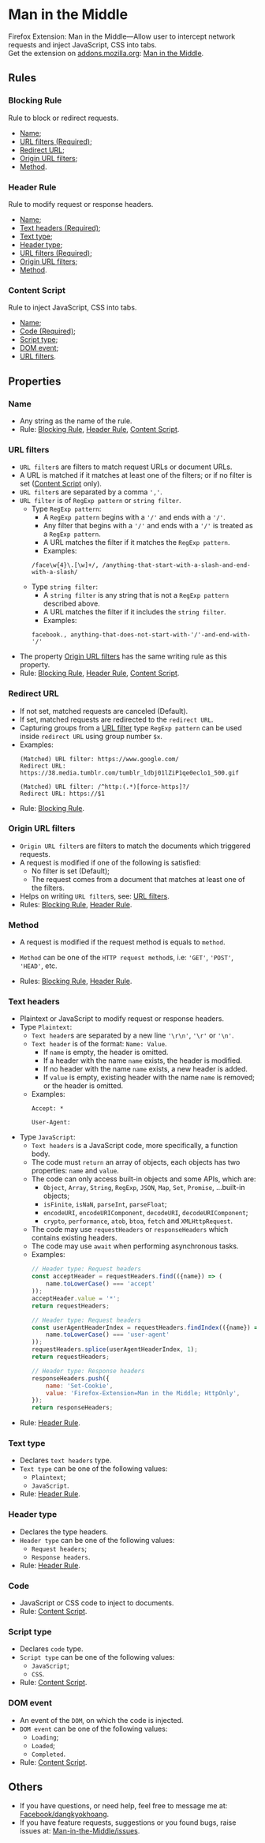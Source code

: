 # Man in the Middle
Firefox Extension: Man in the Middle—Allow user to intercept network requests and inject JavaScript, CSS into tabs.  
Get the extension on [addons.mozilla.org](https://addons.mozilla.org/en-US/firefox/addon/man-in-the-middle/):
[Man in the Middle](https://addons.mozilla.org/en-US/firefox/addon/man-in-the-middle/).
## Rules
### Blocking Rule
Rule to block or redirect requests.  
- [Name](#name);
- [URL filters (Required)](#url-filters);
- [Redirect URL](#redirect-url);
- [Origin URL filters](#origin-url-filters);
- [Method](#method).
### Header Rule
Rule to modify request or response headers.
- [Name](#name);
- [Text headers (Required)](#text-headers);
- [Text type](#text-type);
- [Header type](#header-type);
- [URL filters (Required)](#url-filters);
- [Origin URL filters](#origin-url-filters);
- [Method](#method).
### Content Script
Rule to inject JavaScript, CSS into tabs.
- [Name](#name);
- [Code (Required)](#code);
- [Script type](#script-type);
- [DOM event](#dom-event);
- [URL filters](#url-filters).
## Properties
### Name
- Any string as the name of the rule.
- Rule: [Blocking Rule](#blocking-rule), [Header Rule](#header-rule), [Content Script](#content-script).
### URL filters
- `URL filter`s are filters to match request URLs or document URLs.
- A URL is matched if it matches at least one of the filters; or if no filter is set ([Content Script](#content-script) only).
- `URL filter`s are separated by a comma `','`.
- `URL filter` is of `RegExp pattern` or `string filter`.
  - Type `RegExp pattern`:
    - A `RegExp pattern` begins with a `'/'` and ends with a `'/'`.
    - Any filter that begins with a `'/'` and ends with a `'/'` is treated as a `RegExp pattern`.
    - A URL matches the filter if it matches the `RegExp pattern`.
    - Examples:
    ````
    /face\w{4}\.[\w]+/, /anything-that-start-with-a-slash-and-end-with-a-slash/
    ````
  - Type `string filter`:
    - A `string filter` is any string that is not a `RegExp pattern` described above.
    - A URL matches the filter if it includes the `string filter`.
    - Examples:
    ````
    facebook., anything-that-does-not-start-with-'/'-and-end-with-'/'
    ````
- The property [Origin URL filters](#origin-url-filters) has the same writing rule as this property.
- Rule: [Blocking Rule](#blocking-rule), [Header Rule](#header-rule), [Content Script](#content-script).
### Redirect URL
- If not set, matched requests are canceled (Default).
- If set, matched requests are redirected to the `redirect URL`.
- Capturing groups from a [URL filter](#url-filters) type `RegExp pattern` can be used inside `redirect URL` using group number `$x`.
- Examples:
  ````
  (Matched) URL filter: https://www.google.com/
  Redirect URL: https://38.media.tumblr.com/tumblr_ldbj01lZiP1qe0eclo1_500.gif
  
  (Matched) URL filter: /^http:(.*)[force-https]?/
  Redirect URL: https://$1
  ````
- Rule: [Blocking Rule](#blocking-rule).
### Origin URL filters
- `Origin URL filter`s are filters to match the documents which triggered requests.
- A request is modified if one of the following is satisfied:
  - No filter is set (Default);
  - The request comes from a document that matches at least one of the filters.
- Helps on writing `URL filter`s, see: [URL filters](#url-filters).
- Rules: [Blocking Rule](#blocking-rule), [Header Rule](#header-rule).
### Method
- A request is modified if the request method is equals to `method`.
- `Method` can be one of the `HTTP request method`s, i.e: `'GET'`, `'POST'`, `'HEAD'`, etc.

- Rules: [Blocking Rule](#blocking-rule), [Header Rule](#header-rule).
### Text headers
- Plaintext or JavaScript to modify request or response headers.
- Type `Plaintext`:
  - `Text header`s are separated by a new line `'\r\n'`, `'\r'` or `'\n'`.
  - `Text header` is of the format: `Name: Value`.
    - If `name` is empty, the header is omitted.
    - If a header with the name `name` exists, the header is modified.
    - If no header with the name `name` exists, a new header is added.
    - If `value` is empty, existing header with the name `name` is removed; or the header is omitted.
  - Examples:
    ````
    Accept: *
    ````
    ````
    User-Agent:
    ````
- Type `JavaScript`:
  - `Text headers` is a JavaScript code, more specifically, a function body.
  - The code must `return` an array of objects, each objects has two properties: `name` and `value`.
  - The code can only access built-in objects and some APIs, which are:
    - `Object`, `Array`, `String`, `RegExp`, `JSON`, `Map`, `Set`, `Promise`, ...built-in objects;
    - `isFinite`, `isNaN`, `parseInt`, `parseFloat`;
    - `encodeURI`, `encodeURIComponent`, `decodeURI`, `decodeURIComponent`;
    - `crypto`, `performance`, `atob`, `btoa`, `fetch` and `XMLHttpRequest`.
  - The code may use `requestHeaders` or `responseHeaders` which contains existing headers.
  - The code may use `await` when performing asynchronous tasks.
  - Examples:
    ```` JavaScript
    // Header type: Request headers
    const acceptHeader = requestHeaders.find(({name}) => (
        name.toLowerCase() === 'accept'
    ));
    acceptHeader.value = '*';
    return requestHeaders; 
    ````
    ```` JavaScript
    // Header type: Request headers
    const userAgentHeaderIndex = requestHeaders.findIndex(({name}) => (
        name.toLowerCase() === 'user-agent'
    ));
    requestHeaders.splice(userAgentHeaderIndex, 1);
    return requestHeaders;
    ````
    ```` JavaScript
    // Header type: Response headers
    responseHeaders.push({
        name: 'Set-Cookie',
        value: 'Firefox-Extension=Man in the Middle; HttpOnly',
    });
    return responseHeaders;
    ````
- Rule: [Header Rule](#header-rule).
### Text type
- Declares `text headers` type.
- `Text type` can be one of the following values:
  - `Plaintext`;
  - `JavaScript`.
- Rule: [Header Rule](#header-rule).
### Header type
- Declares the type headers.
- `Header type` can be one of the following values:
  - `Request headers`;
  - `Response headers`.
- Rule: [Header Rule](#header-rule).
### Code
- JavaScript or CSS code to inject to documents.
- Rule: [Content Script](#content-script).
### Script type
- Declares `code` type.
- `Script type` can be one of the following values:
  - `JavaScript`;
  - `CSS`.
- Rule: [Content Script](#content-script).
### DOM event
- An event of the `DOM`, on which the code is injected.
- `DOM event` can be one of the following values:
  - `Loading`;
  - `Loaded`;
  - `Completed`.
- Rule: [Content Script](#content-script).
## Others
- If you have questions, or need help, feel free to message me at:
  [Facebook/dangkyokhoang](https://www.facebook.com/dangkyokhoang).
- If you have feature requests, suggestions or you found bugs, raise issues at:
  [Man-in-the-Middle/issues](https://github.com/dangkyokhoang/Man-in-the-Middle/issues).
